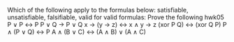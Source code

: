 Which of the following apply to the formulas below: satisfiable, unsatisfiable, falsifiable, valid 
for valid formulas: Prove the following
hwk05
P ∨ P ↔ P
P ∨ Q → P ∨ Q
x → (y → z) ↔ x ∧ y → z 
(xor P Q) ↔ (xor Q P)
P ∧ (P ∨ Q) ↔ P
A ∧ (B ∨ C) ↔ (A ∧ B) ∨ (A ∧ C)

